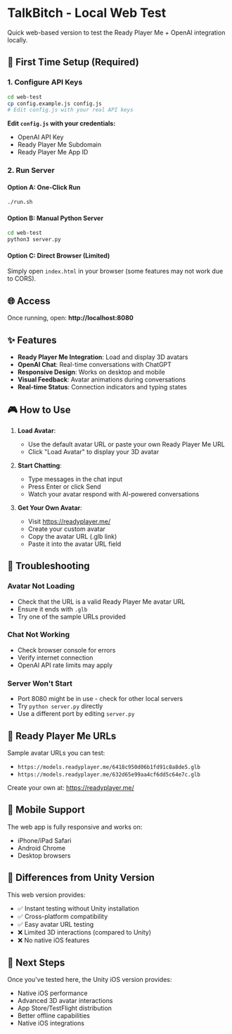 # TalkBitch - Local Web Test

Quick web-based version to test the Ready Player Me + OpenAI integration locally.

## 🔧 First Time Setup (Required)

### 1. Configure API Keys
```bash
cd web-test
cp config.example.js config.js
# Edit config.js with your real API keys
```

**Edit `config.js` with your credentials:**
- OpenAI API Key
- Ready Player Me Subdomain
- Ready Player Me App ID

### 2. Run Server

#### Option A: One-Click Run
```bash
./run.sh
```

#### Option B: Manual Python Server
```bash
cd web-test
python3 server.py
```

#### Option C: Direct Browser (Limited)
Simply open `index.html` in your browser (some features may not work due to CORS).

## 🌐 Access

Once running, open: **http://localhost:8080**

## ✨ Features

- **Ready Player Me Integration**: Load and display 3D avatars
- **OpenAI Chat**: Real-time conversations with ChatGPT
- **Responsive Design**: Works on desktop and mobile
- **Visual Feedback**: Avatar animations during conversations
- **Real-time Status**: Connection indicators and typing states

## 🎮 How to Use

1. **Load Avatar**:
   - Use the default avatar URL or paste your own Ready Player Me URL
   - Click "Load Avatar" to display your 3D avatar

2. **Start Chatting**:
   - Type messages in the chat input
   - Press Enter or click Send
   - Watch your avatar respond with AI-powered conversations

3. **Get Your Own Avatar**:
   - Visit https://readyplayer.me/
   - Create your custom avatar
   - Copy the avatar URL (.glb link)
   - Paste it into the avatar URL field

## 🔧 Troubleshooting

### Avatar Not Loading
- Check that the URL is a valid Ready Player Me avatar URL
- Ensure it ends with `.glb`
- Try one of the sample URLs provided

### Chat Not Working
- Check browser console for errors
- Verify internet connection
- OpenAI API rate limits may apply

### Server Won't Start
- Port 8080 might be in use - check for other local servers
- Try `python server.py` directly
- Use a different port by editing `server.py`

## 🔗 Ready Player Me URLs

Sample avatar URLs you can test:
- `https://models.readyplayer.me/6418c950d06b1fd91c8a8de5.glb`
- `https://models.readyplayer.me/632d65e99aa4cf6dd5c64e7c.glb`

Create your own at: https://readyplayer.me/

## 📱 Mobile Support

The web app is fully responsive and works on:
- iPhone/iPad Safari
- Android Chrome
- Desktop browsers

## 🔄 Differences from Unity Version

This web version provides:
- ✅ Instant testing without Unity installation
- ✅ Cross-platform compatibility
- ✅ Easy avatar URL testing
- ❌ Limited 3D interactions (compared to Unity)
- ❌ No native iOS features

## 🚀 Next Steps

Once you've tested here, the Unity iOS version provides:
- Native iOS performance
- Advanced 3D avatar interactions
- App Store/TestFlight distribution
- Better offline capabilities
- Native iOS integrations